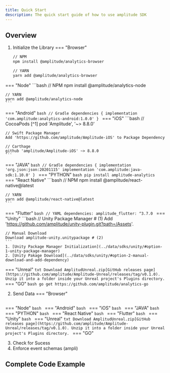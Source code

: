 ```yaml
---
title: Quick Start
description: The quick start guide of how to use amplitude SDK
---
```


## Overview
1. Initialize the Library
=== "Browser"
    ```bash
	// NPM
    npm install @amplitude/analytics-browser

	// YARN
    yarn add @amplitude/analytics-browser
    ```
=== "Node"
	```bash
	// NPM
	npm install @amplitude/analytics-node

	// YARN
	yarn add @amplitude/analytics-node
	```
=== "Android"
	```bash
	// Gradle
	dependencies {
  		implementation 'com.amplitude:analytics-android:1.0.0'
	}
	```
=== "iOS"
    ```bash
	// CocoaPods [^1]
    pod 'Amplitude', '~> 8.8.0'

	// Swift Package Manager
	Add 'https://github.com/amplitude/Amplitude-iOS' to Package Dependency

	// Carthage
	github 'amplitude/Amplitude-iOS' ~> 8.8.0
	```
=== "JAVA"
	```bash
	// Gradle
	dependencies {
	    implementation 'org.json:json:20201115'
	    implementation 'com.amplitude:java-sdk:1.10.0'
	}
	```
=== "PYTHON"
	```bash
	pip install amplitude-analytics
	```
=== "React Native"
	```bash
	// NPM
	npm install @amplitude/react-native@latest

	// YARN
	yarn add @amplitude/react-native@latest
	```
=== "Flutter"
	```bash
	// YAML
	dependencies:
  		amplitude_flutter: ^3.7.0
	```
=== "Unity"
	```bash
	// Unity Package Manager # (1)
	Add 'https://github.com/amplitude/unity-plugin.git?path=/Assets'.

	// Manual Download
	Download amplitude-unity.unitypackage # (2)
	```
	1. [Unity Package Manager Initialization](../data/sdks/unity/#option-1-unity-package-manager)
	2. [Unity Pakage Download](../data/sdks/unity/#option-2-manual-download-and-add-dependency)

=== "Unreal"
	```txt
	Download AmplitudUnreal.zip[GitHub releases page](https://github.com/amplitude/Amplitude-Unreal/releases/tag/v0.1.0).
	Unzip it into a folder inside your Unreal project's Plugins directory.
	```
=== "GO"
	```bash
	go get https://github.com/amplitude/analytics-go
	```

2. Send Data
=== "Browser"
    ```bash
    ```
=== "Node"
	```bash
	```
=== "Android"
	```bash
	```
=== "iOS"
    ```bash
	```
=== "JAVA"
	```bash
	```
=== "PYTHON"
	```bash
	```
=== "React Native"
	```bash
	```
=== "Flutter"
	```bash
	```
=== "Unity"
	```bash
	```
=== "Unreal"
	```txt
	Download AmplitudUnreal.zip[GitHub releases page](https://github.com/amplitude/Amplitude-Unreal/releases/tag/v0.1.0).
	Unzip it into a folder inside your Unreal project's Plugins directory.
	```
=== "GO"
	```
	```

3. Check for Sucess
4. Enforce event schemas  (ampli)

## Complete Code Example